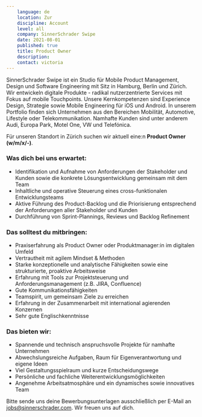 ```yaml
---
    language: de
    location: Zur
    discipline: Account 
    level: all
    company: SinnerSchrader Swipe
    date: 2021-08-01
    published: true
    title: Product Owner
    description: 
    contact: victoria
---
```


SinnerSchrader Swipe ist ein Studio für Mobile Product Management, Design und Software Engineering mit Sitz in Hamburg, Berlin und Zürich. Wir entwickeln digitale Produkte - radikal nutzerzentrierte Services mit Fokus auf mobile Touchpoints. Unsere Kernkompetenzen sind Experience Design, Strategie sowie Mobile Engineering für iOS und Android. In unserem Portfolio finden sich Unternehmen aus den Bereichen Mobilität, Automotive, Lifestyle oder Telekommunikation. Namhafte Kunden sind unter anderem Audi, Europa Park, Motel One, VW und Telefónica.

Für unseren Standort in Zürich suchen wir aktuell eine:n **Product Owner (w/m/x/-)**.

### Was dich bei uns erwartet:

- Identifikation und Aufnahme von Anforderungen der Stakeholder und Kunden sowie die konkrete Lösungsentwicklung gemeinsam mit dem Team 
- Inhaltliche und operative Steuerung eines cross-funktionalen Entwicklungsteams
- Aktive Führung des Product-Backlog und die Priorisierung entsprechend der Anforderungen aller Stakeholder und Kunden
- Durchführung von Sprint-Plannings, Reviews und Backlog Refinement

### Das solltest du mitbringen:

- Praxiserfahrung als Product Owner oder Produktmanager:in im digitalen Umfeld
- Vertrautheit mit agilem Mindset & Methoden 
- Starke konzeptionelle und analytische Fähigkeiten sowie eine strukturierte, proaktive Arbeitsweise
- Erfahrung mit Tools zur Projektsteuerung und Anforderungsmanagement (z.B. JIRA, Confluence) 
- Gute Kommunikationsfähigkeiten
- Teamspirit, um gemeinsam Ziele zu erreichen
- Erfahrung in der Zusammenarbeit mit international agierenden Konzernen
- Sehr gute Englischkenntnisse

### Das bieten wir:

- Spannende und technisch anspruchsvolle Projekte für namhafte Unternehmen
- Abwechslungsreiche Aufgaben, Raum für Eigenverantwortung und eigene Ideen
- Viel Gestaltungsspielraum und kurze Entscheidungswege
- Persönliche und fachliche Weiterentwicklungsmöglichkeiten
- Angenehme Arbeitsatmosphäre und ein dynamisches sowie innovatives Team

Bitte sende uns deine Bewerbungsunterlagen ausschließlich per E-Mail an <jobs@sinnerschrader.com>. Wir freuen uns auf dich.
